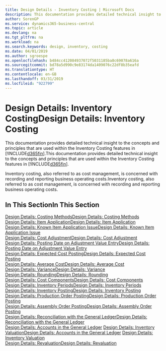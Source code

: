```yaml
---
title: Design Details - Inventory Costing | Microsoft Docs
description: This documentation provides detailed technical insight to the concepts and principles that are used within the Inventory Costing features in Business Central.
author: SorenGP
ms.service: dynamics365-business-central
ms.topic: article
ms.devlang: na
ms.tgt_pltfrm: na
ms.workload: na
ms.search.keywords: design, inventory, costing
ms.date: 04/01/2019
ms.author: sgroespe
ms.openlocfilehash: b484cc412084937072f5031185ba8c69078a616a
ms.sourcegitcommit: bd78a5d990c9e83174da1409076c22df8b35eafd
ms.translationtype: HT
ms.contentlocale: en-GB
ms.lasthandoff: 03/31/2019
ms.locfileid: "922799"
---
```

# <a name="design-details-inventory-costing"></a><span data-ttu-id="7a209-103">Design Details: Inventory Costing</span><span class="sxs-lookup"><span data-stu-id="7a209-103">Design Details: Inventory Costing</span></span>
<span data-ttu-id="7a209-104">This documentation provides detailed technical insight to the concepts and principles that are used within the Inventory Costing features in [!INCLUDE[d365fin](includes/d365fin_md.md)].</span><span class="sxs-lookup"><span data-stu-id="7a209-104">This documentation provides detailed technical insight to the concepts and principles that are used within the Inventory Costing features in [!INCLUDE[d365fin](includes/d365fin_md.md)].</span></span>  

<span data-ttu-id="7a209-105">Inventory costing, also referred to as cost management, is concerned with recording and reporting business operating costs.</span><span class="sxs-lookup"><span data-stu-id="7a209-105">Inventory costing, also referred to as cost management, is concerned with recording and reporting business operating costs.</span></span>  

## <a name="in-this-section"></a><span data-ttu-id="7a209-106">In This Section</span><span class="sxs-lookup"><span data-stu-id="7a209-106">In This Section</span></span>  
[<span data-ttu-id="7a209-107">Design Details: Costing Methods</span><span class="sxs-lookup"><span data-stu-id="7a209-107">Design Details: Costing Methods</span></span>](design-details-costing-methods.md)  
[<span data-ttu-id="7a209-108">Design Details: Item Application</span><span class="sxs-lookup"><span data-stu-id="7a209-108">Design Details: Item Application</span></span>](design-details-item-application.md)  
[<span data-ttu-id="7a209-109">Design Details: Known Item Application Issue</span><span class="sxs-lookup"><span data-stu-id="7a209-109">Design Details: Known Item Application Issue</span></span>](design-details-inventory-zero-level-open-item-ledger-entries.md)  
[<span data-ttu-id="7a209-110">Design Details: Cost Adjustment</span><span class="sxs-lookup"><span data-stu-id="7a209-110">Design Details: Cost Adjustment</span></span>](design-details-cost-adjustment.md)  
[<span data-ttu-id="7a209-111">Design Details: Posting Date on Adjustment Value Entry</span><span class="sxs-lookup"><span data-stu-id="7a209-111">Design Details: Posting Date on Adjustment Value Entry</span></span>](design-details-inventory-adjustment-value-entry-posting-date.md)  
[<span data-ttu-id="7a209-112">Design Details: Expected Cost Posting</span><span class="sxs-lookup"><span data-stu-id="7a209-112">Design Details: Expected Cost Posting</span></span>](design-details-expected-cost-posting.md)  
[<span data-ttu-id="7a209-113">Design Details: Average Cost</span><span class="sxs-lookup"><span data-stu-id="7a209-113">Design Details: Average Cost</span></span>](design-details-average-cost.md)  
[<span data-ttu-id="7a209-114">Design Details: Variance</span><span class="sxs-lookup"><span data-stu-id="7a209-114">Design Details: Variance</span></span>](design-details-variance.md)  
[<span data-ttu-id="7a209-115">Design Details: Rounding</span><span class="sxs-lookup"><span data-stu-id="7a209-115">Design Details: Rounding</span></span>](design-details-rounding.md)  
[<span data-ttu-id="7a209-116">Design Details: Cost Components</span><span class="sxs-lookup"><span data-stu-id="7a209-116">Design Details: Cost Components</span></span>](design-details-cost-components.md)  
[<span data-ttu-id="7a209-117">Design Details: Inventory Periods</span><span class="sxs-lookup"><span data-stu-id="7a209-117">Design Details: Inventory Periods</span></span>](design-details-inventory-periods.md)  
[<span data-ttu-id="7a209-118">Design Details: Inventory Posting</span><span class="sxs-lookup"><span data-stu-id="7a209-118">Design Details: Inventory Posting</span></span>](design-details-inventory-posting.md)  
[<span data-ttu-id="7a209-119">Design Details: Production Order Posting</span><span class="sxs-lookup"><span data-stu-id="7a209-119">Design Details: Production Order Posting</span></span>](design-details-production-order-posting.md)  
[<span data-ttu-id="7a209-120">Design Details: Assembly Order Posting</span><span class="sxs-lookup"><span data-stu-id="7a209-120">Design Details: Assembly Order Posting</span></span>](design-details-assembly-order-posting.md)  
[<span data-ttu-id="7a209-121">Design Details: Reconciliation with the General Ledger</span><span class="sxs-lookup"><span data-stu-id="7a209-121">Design Details: Reconciliation with the General Ledger</span></span>](design-details-reconciliation-with-the-general-ledger.md)  
<span data-ttu-id="7a209-122">[Design Details: Accounts in the General Ledger](design-details-accounts-in-the-general-ledger.md)
[Design Details: Inventory Valuation](design-details-inventory-valuation.md)</span><span class="sxs-lookup"><span data-stu-id="7a209-122">[Design Details: Accounts in the General Ledger](design-details-accounts-in-the-general-ledger.md)
[Design Details: Inventory Valuation](design-details-inventory-valuation.md)</span></span>  
[<span data-ttu-id="7a209-123">Design Details: Revaluation</span><span class="sxs-lookup"><span data-stu-id="7a209-123">Design Details: Revaluation</span></span>](design-details-revaluation.md)
